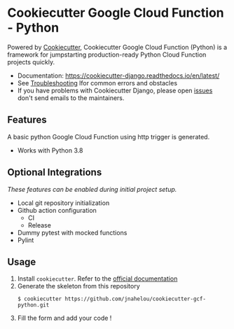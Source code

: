 Cookiecutter Google Cloud Function - Python
===================

Powered by [Cookiecutter](https://github.com/cookiecutter/cookiecutter), Cookiecutter Google Cloud Function (Python) is a framework for jumpstarting production-ready Python Cloud Function projects quickly.

* Documentation: https://cookiecutter-django.readthedocs.io/en/latest/
* See [Troubleshooting](https://cookiecutter-django.readthedocs.io/en/latest/troubleshooting.htm) lfor common errors and obstacles
* If you have problems with Cookiecutter Django, please open [issues](https://github.com/jnahelou/cookiecutter-gcf-python/issues/new) don't send emails to the maintainers.

Features
---------

A basic python Google Cloud Function using http trigger is generated.

* Works with Python 3.8

Optional Integrations
---------------------

*These features can be enabled during initial project setup.*

- Local git repository initialization
- Github action configuration
	- CI
	- Release
- Dummy pytest with mocked functions
- Pylint

Usage
-----

1. Install `cookiecutter`. Refer to the [official documentation](https://cookiecutter.readthedocs.io/en/latest/installation.html)
2. Generate the skeleton from this repository 
	```
	$ cookiecutter https://github.com/jnahelou/cookiecutter-gcf-python.git
	```
3. Fill the form and add your code !
